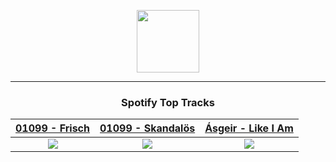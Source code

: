<p align="center">
  <a href="https://www.tobiasmichael.de">
    <img src="https://tm-website-static.s3.eu-central-1.amazonaws.com/logo.png" width="100" height="100"/>
  </a>
</p>

---

<h3 align="center">Spotify Top Tracks</h3>

[01099 - Frisch](https://open.spotify.com/track/7toCqux0Ln42OttYYyds4k)|[01099 - Skandalös](https://open.spotify.com/track/6tNM8cPyD4epzfUNCcuYp5)|[Ásgeir - Like I Am](https://open.spotify.com/track/3iwX6PquPlEniQLgOu06Cs)
:---:|:----:|:----:
<img src="https://i.scdn.co/image/ab67616d00001e024751acc9acbe99097af6f357"/>|<img src="https://i.scdn.co/image/ab67616d00001e027dc4478e32de3b70e7a4d12c"/>|<img src="https://i.scdn.co/image/ab67616d00001e02459ce67fbc7a1e9cae3ae46a"/>